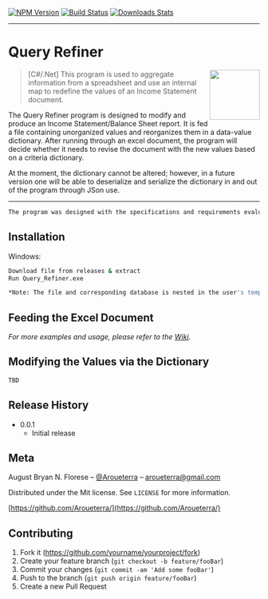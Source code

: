 [![NPM Version][npm-image]][npm-url]
[![Build Status][travis-image]][travis-url]
[![Downloads Stats][npm-downloads]][npm-url]

---

# Query Refiner

<img align="right" width="100" height="100" src="https://avatars1.githubusercontent.com/u/20365551?s=400&u=e500e44c444dc1edd386184520cef4cbb79c448c&v=4">

> [C#/.Net] This program is used to aggregate information from a spreadsheet and use an internal map to redefine the values of an Income Statement document.

The Query Refiner program is designed to modify and produce an Income Statement/Balance Sheet report. 
It is fed a file containing unorganized values and reorganizes them in a data-value dictionary. After running through an excel document, the program will decide whether it needs to revise the document with the new values based on a criteria dictionary.

At the moment, the dictionary cannot be altered; however, in a future version one will be able to deserialize and serialize the dictionary in and out of the program through JSon use.

---




```sh
The program was designed with the specifications and requirements evaluated by the Tax Compliance department of Convergys Philippines Inc., as such it may not be as flexible as I'd intended. Future revisions will rectify this.
```



## Installation

Windows:

```sh
Download file from releases & extract
Run Query_Refiner.exe

*Note: The file and corresponding database is nested in the user's temporary files directory. This is due to the initial requirement that the installation bypass administrator elevation requirements.
```

## Feeding the Excel Document





_For more examples and usage, please refer to the [Wiki][wiki]._

## Modifying the Values via the Dictionary



 
```sh
TBD
```

## Release History


* 0.0.1
    * Initial release

## Meta

August Bryan N. Florese – [@Aroueterra](https://www.facebook.com/Aroueterra) – aroueterra@gmail.com

Distributed under the Mit license. See ``LICENSE`` for more information.

[https://github.com/Aroueterra/](https://github.com/Aroueterra/)

## Contributing

1. Fork it (<https://github.com/yourname/yourproject/fork>)
2. Create your feature branch (`git checkout -b feature/fooBar`)
3. Commit your changes (`git commit -am 'Add some fooBar'`)
4. Push to the branch (`git push origin feature/fooBar`)
5. Create a new Pull Request

<!-- Markdown link & img dfn's -->
[npm-image]: https://img.shields.io/npm/v/datadog-metrics.svg?style=flat-square
[npm-url]: https://npmjs.org/package/datadog-metrics
[npm-downloads]: https://img.shields.io/npm/dm/datadog-metrics.svg?style=flat-square
[travis-image]: https://img.shields.io/travis/dbader/node-datadog-metrics/master.svg?style=flat-square
[travis-url]: https://travis-ci.org/dbader/node-datadog-metrics
[wiki]: https://github.com/yourname/yourproject/wiki

